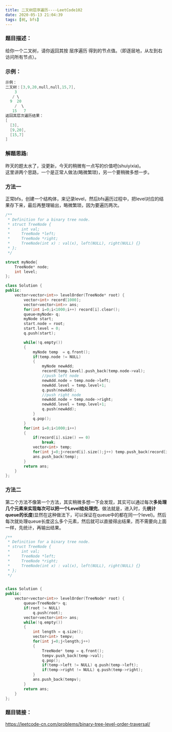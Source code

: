 ```yaml
---
title: 二叉树层序遍历----LeetCode102
date: 2020-05-13 21:04:39
tags: [树, bfs]
---
```

### 题目描述：  
给你一个二叉树，请你返回其按 层序遍历 得到的节点值。（即逐层地，从左到右访问所有节点）。

### 示例：   
```cpp
示例：
二叉树：[3,9,20,null,null,15,7],
    3
   / \
  9  20
    /  \
   15   7
返回其层次遍历结果：
[
  [3],
  [9,20],
  [15,7]
]
```
<!-- more -->
### 解题思路:  
昨天的题太水了，没更新，今天的稍微有一点写的价值吧(shuiyixia)。  
这里讲两个思路，一个是正常人做法(略微繁琐)，另一个要稍微多想一步。

### 方法一
正常bfs，创建一个结构体，来记录level，然后bfs遍历过程中，把level对应的结果存下来，最后再整理输出，略微繁琐，因为要遍历两次。
```cpp
/**
 * Definition for a binary tree node.
 * struct TreeNode {
 *     int val;
 *     TreeNode *left;
 *     TreeNode *right;
 *     TreeNode(int x) : val(x), left(NULL), right(NULL) {}
 * };
 */

struct myNode{
    TreeNode* node;
    int level;
};

class Solution {
public:
    vector<vector<int>> levelOrder(TreeNode* root) {
        vector<int> record[1000];
        vector<vector<int>> ans;
        for(int i=0;i<1000;i++) record[i].clear();
        queue<myNode> q;
        myNode start;
        start.node = root;
        start.level = 0;
        q.push(start);

        while(!q.empty())
        {
            myNode temp  = q.front();
            if(temp.node != NULL)
            {
                myNode newAdd;
                record[temp.level].push_back(temp.node->val);
                //push left node
                newAdd.node = temp.node->left;
                newAdd.level = temp.level+1;
                q.push(newAdd);
                //push right node
                newAdd.node = temp.node->right;
                newAdd.level = temp.level+1;
                q.push(newAdd);
            }
            q.pop();
        }
        for(int i=0;i<1000;i++)
        {
            if(record[i].size() == 0)
                break;
            vector<int> temp;
            for(int j=0;j<record[i].size();j++) temp.push_back(record[i][j]);
            ans.push_back(temp);
        }
        return ans;
    }
};
```

### 方法二
第二个方法不像第一个方法，其实稍微多想一下会发现，其实可以通过每次**多处理几个元素来实现每次可以把一个Level给处理完**。做法就是，进入时，先**统计queue的长度**(显然在这种做法下，可以保证在queue中的都在同一个level)。然后每次就处理queue长度这么多个元素，然后就可以直接得出结果，而不需要向上面一样，先统计，再输出结果。
```cpp
/**
 * Definition for a binary tree node.
 * struct TreeNode {
 *     int val;
 *     TreeNode *left;
 *     TreeNode *right;
 *     TreeNode(int x) : val(x), left(NULL), right(NULL) {}
 * };
 */


class Solution {
public:
    vector<vector<int>> levelOrder(TreeNode* root) {
        queue<TreeNode*> q;
        if(root != NULL)
            q.push(root);
        vector<vector<int>> ans;
        while(!q.empty())
        {
            int length = q.size();
            vector<int> tempv;
            for(int j=0;j<length;j++)
            {
                TreeNode* temp = q.front();
                tempv.push_back(temp->val);
                q.pop();
                if(temp->left != NULL) q.push(temp->left);
                if(temp->right != NULL) q.push(temp->right);
            }
            ans.push_back(tempv);
        }
        return ans;
    }
};
```

### 题目链接：  
https://leetcode-cn.com/problems/binary-tree-level-order-traversal/